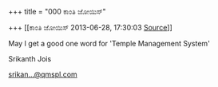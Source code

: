 +++
title = "000 ಕಾಂತಿ ಜೋಯಿಸ್"

+++
[[ಕಾಂತಿ ಜೋಯಿಸ್	2013-06-28, 17:30:03 [Source](https://groups.google.com/g/samskrita/c/rruxXzh7gAc)]]



May I get a good one word for 'Temple Management System'  

  

Srikanth Jois

[srikan...@qmspl.com]()

